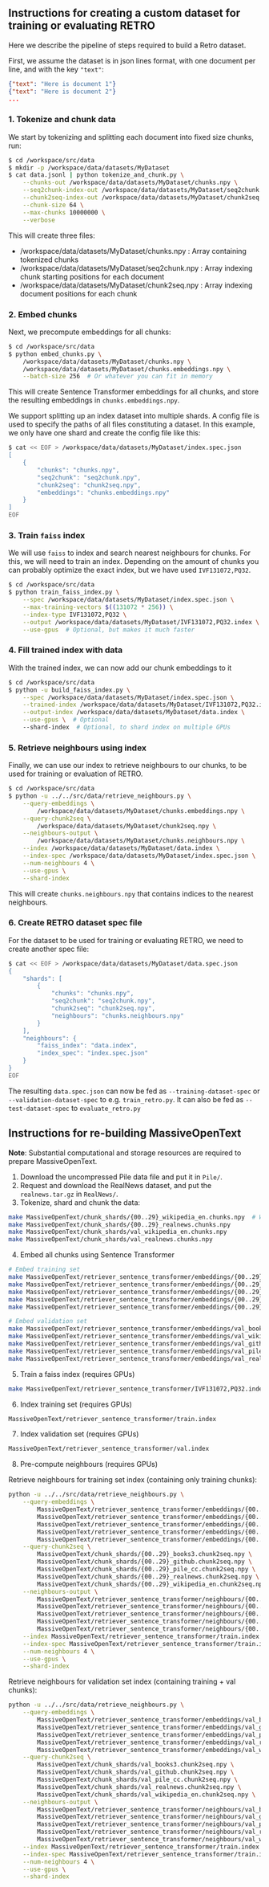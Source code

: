 ## Instructions for creating a custom dataset for training or evaluating RETRO

Here we describe the pipeline of steps required to build a Retro dataset.

First, we assume the dataset is in json lines format, with one document per line, and with the key `"text"`:

```json
{"text": "Here is document 1"}
{"text": "Here is document 2"}
...
```

### 1. Tokenize and chunk data
We start by tokenizing and splitting each document into fixed size chunks, run:

```bash
$ cd /workspace/src/data
$ mkdir -p /workspace/data/datasets/MyDataset
$ cat data.jsonl | python tokenize_and_chunk.py \
    --chunks-out /workspace/data/datasets/MyDataset/chunks.npy \
	--seq2chunk-index-out /workspace/data/datasets/MyDataset/seq2chunk.npy \
	--chunk2seq-index-out /workspace/data/datasets/MyDataset/chunk2seq.npy \
	--chunk-size 64 \
	--max-chunks 10000000 \
	--verbose
```

This will create three files:
 - /workspace/data/datasets/MyDataset/chunks.npy : Array containing tokenized chunks
 - /workspace/data/datasets/MyDataset/seq2chunk.npy : Array indexing chunk starting positions for each document
 - /workspace/data/datasets/MyDataset/chunk2seq.npy : Array indexing document positions for each chunk

### 2. Embed chunks

Next, we precompute embeddings for all chunks:

```bash
$ cd /workspace/src/data
$ python embed_chunks.py \
    /workspace/data/datasets/MyDataset/chunks.npy \
	/workspace/data/datasets/MyDataset/chunks.embeddings.npy \
	--batch-size 256  # Or whatever you can fit in memory
```

This will create Sentence Transformer embeddings for all chunks, and store the resulting embeddings in `chunks.embeddings.npy`.

We support splitting up an index dataset into multiple shards. A config file is used to specify the paths of all files constituting a dataset.
In this example, we only have one shard and create the config file like this:

```bash
$ cat << EOF > /workspace/data/datasets/MyDataset/index.spec.json
[
    {
        "chunks": "chunks.npy",
        "seq2chunk": "seq2chunk.npy",
        "chunk2seq": "chunk2seq.npy",
        "embeddings": "chunks.embeddings.npy"
    }
]
EOF
```

### 3. Train `faiss` index

We will use `faiss` to index and search nearest neighbours for chunks.
For this, we will need to train an index.
Depending on the amount of chunks you can probably optimize the exact index, but we have used `IVF131072,PQ32`.

```bash
$ cd /workspace/src/data
$ python train_faiss_index.py \
	--spec /workspace/data/datasets/MyDataset/index.spec.json \
	--max-training-vectors $((131072 * 256)) \
	--index-type IVF131072,PQ32 \
	--output /workspace/data/datasets/MyDataset/IVF131072,PQ32.index \
	--use-gpus  # Optional, but makes it much faster
```

### 4. Fill trained index with data

With the trained index, we can now add our chunk embeddings to it

```bash
$ cd /workspace/src/data
$ python -u build_faiss_index.py \
	--spec /workspace/data/datasets/MyDataset/index.spec.json \
	--trained-index /workspace/data/datasets/MyDataset/IVF131072,PQ32.index \
	--output-index /workspace/data/datasets/MyDataset/data.index \
	--use-gpus \  # Optional
	--shard-index  # Optional, to shard index on multiple GPUs
```

### 5. Retrieve neighbours using index

Finally, we can use our index to retrieve neighbours to our chunks, to be used for training or evaluation of RETRO.

```bash
$ cd /workspace/src/data
$ python -u ../../src/data/retrieve_neighbours.py \
	--query-embeddings \
		/workspace/data/datasets/MyDataset/chunks.embeddings.npy \
	--query-chunk2seq \
		/workspace/data/datasets/MyDataset/chunk2seq.npy \
	--neighbours-output \
		/workspace/data/datasets/MyDataset/chunks.neighbours.npy \
	--index /workspace/data/datasets/MyDataset/data.index \
	--index-spec /workspace/data/datasets/MyDataset/index.spec.json \
	--num-neighbours 4 \
	--use-gpus \
	--shard-index
```

This will create `chunks.neighbours.npy` that contains indices to the nearest neighbours.


### 6. Create RETRO dataset spec file

For the dataset to be used for training or evaluating RETRO, we need to create another spec file:

```bash
$ cat << EOF > /workspace/data/datasets/MyDataset/data.spec.json
{
	"shards": [
		{
			"chunks": "chunks.npy",
			"seq2chunk": "seq2chunk.npy",
			"chunk2seq": "chunk2seq.npy",
			"neighbours": "chunks.neighbours.npy"
		}
	],
	"neighbours": {
		"faiss_index": "data.index",
		"index_spec": "index.spec.json"
	}
}
EOF
```

The resulting `data.spec.json` can now be fed as `--training-dataset-spec` or `--validation-dataset-spec` to e.g. `train_retro.py`. It can also be fed as `--test-dataset-spec` to `evaluate_retro.py`



## Instructions for re-building MassiveOpenText

**Note**: Substantial computational and storage resources are required to prepare MassiveOpenText.

1. Download the uncompressed Pile data file and put it in `Pile/`.
2. Request and download the RealNews dataset, and put the `realnews.tar.gz` in `RealNews/`.
3. Tokenize, shard and chunk the data:

```bash
make MassiveOpenText/chunk_shards/{00..29}_wikipedia_en.chunks.npy  # Will also make the other categories (except realnews)
make MassiveOpenText/chunk_shards/{00..29}_realnews.chunks.npy
make MassiveOpenText/chunk_shards/val_wikipedia_en.chunks.npy
make MassiveOpenText/chunk_shards/val_realnews.chunks.npy
```

4. Embed all chunks using Sentence Transformer

```bash
# Embed training set
make MassiveOpenText/retriever_sentence_transformer/embeddings/{00..29}_books3.embeddings.npy
make MassiveOpenText/retriever_sentence_transformer/embeddings/{00..29}_wikipedia_en.embeddings.npy
make MassiveOpenText/retriever_sentence_transformer/embeddings/{00..29}_github.embeddings.npy
make MassiveOpenText/retriever_sentence_transformer/embeddings/{00..29}_pile_cc.embeddings.npy
make MassiveOpenText/retriever_sentence_transformer/embeddings/{00..29}_realnews.embeddings.npy

# Embed validation set
make MassiveOpenText/retriever_sentence_transformer/embeddings/val_books3.embeddings.npy
make MassiveOpenText/retriever_sentence_transformer/embeddings/val_wikipedia_en.embeddings.npy
make MassiveOpenText/retriever_sentence_transformer/embeddings/val_github.embeddings.npy
make MassiveOpenText/retriever_sentence_transformer/embeddings/val_pile_cc.embeddings.npy
make MassiveOpenText/retriever_sentence_transformer/embeddings/val_realnews.embeddings.npy
```

5. Train a faiss index (requires GPUs)

```bash
make MassiveOpenText/retriever_sentence_transformer/IVF131072,PQ32.index
```

6. Index training set (requires GPUs)

```bash
MassiveOpenText/retriever_sentence_transformer/train.index
```

7. Index validation set (requires GPUs)

```bash
MassiveOpenText/retriever_sentence_transformer/val.index
```

8. Pre-compute neighbours (requires GPUs)

Retrieve neighbours for training set index (containing only training chunks):

```bash
python -u ../../src/data/retrieve_neighbours.py \
	--query-embeddings \
		MassiveOpenText/retriever_sentence_transformer/embeddings/{00..29}_books3.embeddings.npy \
		MassiveOpenText/retriever_sentence_transformer/embeddings/{00..29}_github.embeddings.npy \
		MassiveOpenText/retriever_sentence_transformer/embeddings/{00..29}_pile_cc.embeddings.npy \
		MassiveOpenText/retriever_sentence_transformer/embeddings/{00..29}_realnews.embeddings.npy \
		MassiveOpenText/retriever_sentence_transformer/embeddings/{00..29}_wikipedia_en.embeddings.npy \
	--query-chunk2seq \
		MassiveOpenText/chunk_shards/{00..29}_books3.chunk2seq.npy \
		MassiveOpenText/chunk_shards/{00..29}_github.chunk2seq.npy \
		MassiveOpenText/chunk_shards/{00..29}_pile_cc.chunk2seq.npy \
		MassiveOpenText/chunk_shards/{00..29}_realnews.chunk2seq.npy \
		MassiveOpenText/chunk_shards/{00..29}_wikipedia_en.chunk2seq.npy \
	--neighbours-output \
		MassiveOpenText/retriever_sentence_transformer/neighbours/{00..29}_books3.neighbours.npy \
		MassiveOpenText/retriever_sentence_transformer/neighbours/{00..29}_github.neighbours.npy \
		MassiveOpenText/retriever_sentence_transformer/neighbours/{00..29}_pile_cc.neighbours.npy \
		MassiveOpenText/retriever_sentence_transformer/neighbours/{00..29}_realnews.neighbours.npy \
		MassiveOpenText/retriever_sentence_transformer/neighbours/{00..29}_wikipedia_en.neighbours.npy \
	--index MassiveOpenText/retriever_sentence_transformer/train.index \
	--index-spec MassiveOpenText/retriever_sentence_transformer/train.index.spec.json \
	--num-neighbours 4 \
	--use-gpus \
	--shard-index
```

Retrieve neighbours for validation set index (containing training + val chunks):

```bash
python -u ../../src/data/retrieve_neighbours.py \
	--query-embeddings \
		MassiveOpenText/retriever_sentence_transformer/embeddings/val_books3.embeddings.npy \
		MassiveOpenText/retriever_sentence_transformer/embeddings/val_github.embeddings.npy \
		MassiveOpenText/retriever_sentence_transformer/embeddings/val_pile_cc.embeddings.npy \
		MassiveOpenText/retriever_sentence_transformer/embeddings/val_realnews.embeddings.npy \
		MassiveOpenText/retriever_sentence_transformer/embeddings/val_wikipedia_en.embeddings.npy \
	--query-chunk2seq \
		MassiveOpenText/chunk_shards/val_books3.chunk2seq.npy \
		MassiveOpenText/chunk_shards/val_github.chunk2seq.npy \
		MassiveOpenText/chunk_shards/val_pile_cc.chunk2seq.npy \
		MassiveOpenText/chunk_shards/val_realnews.chunk2seq.npy \
		MassiveOpenText/chunk_shards/val_wikipedia_en.chunk2seq.npy \
	--neighbours-output \
		MassiveOpenText/retriever_sentence_transformer/neighbours/val_books3.neighbours.npy \
		MassiveOpenText/retriever_sentence_transformer/neighbours/val_github.neighbours.npy \
		MassiveOpenText/retriever_sentence_transformer/neighbours/val_pile_cc.neighbours.npy \
		MassiveOpenText/retriever_sentence_transformer/neighbours/val_realnews.neighbours.npy \
		MassiveOpenText/retriever_sentence_transformer/neighbours/val_wikipedia_en.neighbours.npy \
	--index MassiveOpenText/retriever_sentence_transformer/train.index \
	--index-spec MassiveOpenText/retriever_sentence_transformer/train.index.spec.json \
	--num-neighbours 4 \
	--use-gpus \
	--shard-index
```
